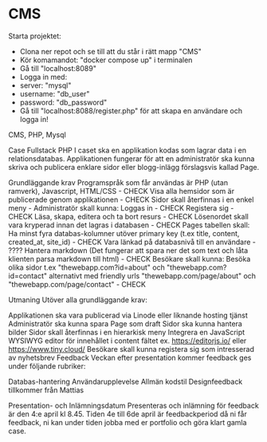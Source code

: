 # CMS

Starta projektet:

- Clona ner repot och se till att du står i rätt mapp "CMS"
- Kör komamandot: "docker compose up" i terminalen
- Gå till "localhost:8089"
- Logga in med:
- server: "mysql"
- username: "db_user"
- password: "db_password"
- Gå till "localhost:8088/register.php" för att skapa en användare och logga in!


CMS, PHP, Mysql


Case Fullstack PHP
I caset ska en applikation kodas som lagrar data i en relationsdatabas. Applikationen fungerar för att en administratör ska kunna skriva och publicera enklare sidor eller blogg-inlägg förslagsvis kallad Page.

Grundläggande krav
Programspråk som får användas är PHP (utan ramverk), Javascript, HTML/CSS - CHECK
Visa alla hemsidor som är publicerade genom applikationen - CHECK
Sidor skall återfinnas i en enkel meny -
Administratör skall kunna:
Loggas in - CHECK
Registera sig - CHECK
Läsa, skapa, editera och ta bort resurs - CHECK
Lösenordet skall vara kryperad innan det lagras i databasen - CHECK
Pages tabellen skall:
Ha minst fyra databas-kolumner utöver primary key (t.ex title, content, created_at, site_id) - CHECK
Vara länkad på databasnivå till en användare - ????
Hantera markdown (Det fungerar att spara ner det som text och låta klienten parsa markdown till html) - CHECK
Besökare skall kunna:
Besöka olika sidor t.ex "thewebapp.com?id=about" och "thewebapp.com?id=contact" alternativt med friendly urls "thewebapp.com/page/about" och "thewebapp.com/page/contact" - CHECK

Utmaning
Utöver alla grundläggande krav:

Applikationen ska vara publicerad via Linode eller liknande hosting tjänst
Administratör ska kunna spara Page som draft
Sidor ska kunna hantera bilder
Sidor skall återfinnas i en hierarkisk meny
Integrera en JavaScript WYSIWYG editor för innehållet i content fältet ex. https://editorjs.io/ eller https://www.tiny.cloud/
Besökare skall kunna registera sig som intresserad av nyhetsbrev
Feedback
Veckan efter presentation kommer feedback ges under följande rubriker:

Databas-hantering
Användarupplevelse
Allmän kodstil
Designfeedback tillkommer från Mattias

Presentation- och Inlämningsdatum
Presenteras och inlämning för feedback är den 4:e april kl 8.45. Tiden 4e till 6de april är feedbackperiod då ni får feedback, ni kan under tiden jobba med er portfolio och göra klart gamla case.